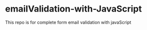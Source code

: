 # emailValidation-with-JavaScript
This repo is for complete form 
email validation with javaScript 
